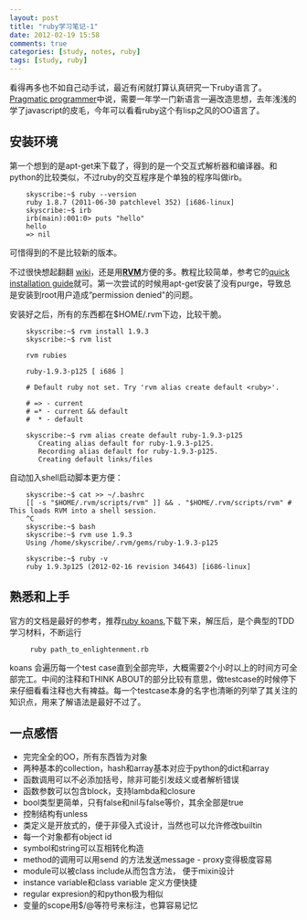 ```yaml
---
layout: post
title: "ruby学习笔记-1"
date: 2012-02-19 15:58
comments: true
categories: [study, notes, ruby]
tags: [study, ruby]
---
```


看得再多也不如自己动手试，最近有闲就打算认真研究一下ruby语言了。[Pragmatic programmer](http://pragprog.com/the-pragmatic-programmer)中说，需要一年学一门新语言一遍改造思想，去年浅浅的学了javascript的皮毛，今年可以看看ruby这个有lisp之风的OO语言了。

## 安装环境

第一个想到的是apt-get来下载了，得到的是一个交互式解析器和编译器。和python的比较类似，不过ruby的交互程序是个单独的程序叫做irb。

        skyscribe:~$ ruby --version
        ruby 1.8.7 (2011-06-30 patchlevel 352) [i686-linux]
        skyscribe:~$ irb
        irb(main):001:0> puts "hello"
        hello
        => nil

可惜得到的不是比较新的版本。

不过很快想起翻翻 [wiki](http://en.wikipedia.org/wiki/Ruby_%28programming_language%29)，还是用[**RVM**](http://beginrescueend.com/)方便的多。教程比较简单，参考它的[quick installation guide](http://beginrescueend.com/rvm/install/)就可。第一次尝试的时候用apt-get安装了没有purge，导致总是安装到root用户造成“permission denied"的问题。

<!--more-->

安装好之后，所有的东西都在$HOME/.rvm下边，比较干脆。

        skyscribe:~$ rvm install 1.9.3
        skyscribe:~$ rvm list

        rvm rubies

        ruby-1.9.3-p125 [ i686 ]

        # Default ruby not set. Try 'rvm alias create default <ruby>'.

        # => - current
        # =* - current && default
        #  * - default

        skyscribe:~$ rvm alias create default ruby-1.9.3-p125
           Creating alias default for ruby-1.9.3-p125.
           Recording alias default for ruby-1.9.3-p125.
           Creating default links/files

自动加入shell启动脚本更方便：

        skyscribe:~$ cat >> ~/.bashrc
        [[ -s "$HOME/.rvm/scripts/rvm" ]] && . "$HOME/.rvm/scripts/rvm" # This loads RVM into a shell session.
        ^C
        skyscribe:~$ bash
        skyscribe:~$ rvm use 1.9.3
        Using /home/skyscribe/.rvm/gems/ruby-1.9.3-p125

        skyscribe:~$ ruby -v
        ruby 1.9.3p125 (2012-02-16 revision 34643) [i686-linux]

## 熟悉和上手

官方的文档是最好的参考，推荐[ruby koans](http://rubykoans.com/),下载下来，解压后，是个典型的TDD学习材料，不断运行

         ruby path_to_enlightenment.rb

koans 会遍历每一个test case直到全部完毕，大概需要2个小时以上的时间方可全部完工。中间的注释和THINK ABOUT的部分比较有意思，做testcase的时候停下来仔细看看注释也大有裨益。每一个testcase本身的名字也清晰的列举了其关注的知识点，用来了解语法是最好不过了。

## 一点感悟

- 完完全全的OO，所有东西皆为对象
- 两种基本的collection，hash和array基本对应于python的dict和array
- 函数调用可以不必添加括号，除非可能引发歧义或者解析错误
- 函数参数可以包含block，支持lambda和closure
- bool类型更简单，只有false和nil与false等价，其余全部是true
- 控制结构有unless
- 类定义是开放式的，便于非侵入式设计，当然也可以允许修改builtin
- 每一个对象都有object id
- symbol和string可以互相转化构造
- method的调用可以用send 的方法发送message -  proxy变得极度容易
- module可以被class include从而包含方法， 便于mixin设计
- instance variable和class variable 定义方便快捷
- regular expresion的和python极为相似
- 变量的scope用$/@等符号来标注，也算容易记忆

